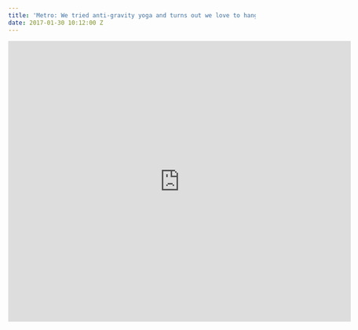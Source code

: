```yaml
---
title: 'Metro: We tried anti-gravity yoga and turns out we love to hang'
date: 2017-01-30 10:12:00 Z
---
```


<iframe src="https://metro.co.uk/video/embed/1385571" title="Metro Embed Video Player" width="698" height="573" scrolling="no" frameborder="0" allowfullscreen></iframe>